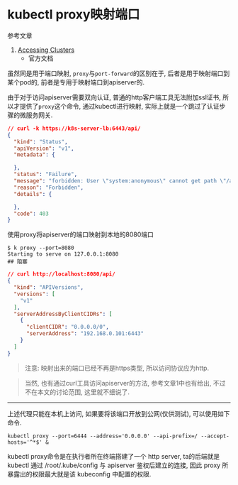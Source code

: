 # kubectl proxy映射端口

参考文章

1. [Accessing Clusters](https://kubernetes.io/docs/tasks/access-application-cluster/access-cluster/)
    - 官方文档

虽然同是用于端口映射, `proxy`与`port-forward`的区别在于, 后者是用于映射端口到某个pod的, 前者是专用于映射端口到apiserver的.

由于对于访问apiserver需要双向认证, 普通的http客户端工具无法附加ssl证书, 所以才提供了`proxy`这个命令, 通过kubectl进行映射, 实际上就是一个跳过了认证步骤的微服务网关.

```json
// curl -k https://k8s-server-lb:6443/api/
{
  "kind": "Status",
  "apiVersion": "v1",
  "metadata": {

  },
  "status": "Failure",
  "message": "forbidden: User \"system:anonymous\" cannot get path \"/api/\"",
  "reason": "Forbidden",
  "details": {

  },
  "code": 403
}
```

使用proxy将apiserver的端口映射到本地的8080端口

```log
$ k proxy --port=8080
Starting to serve on 127.0.0.1:8080
## 阻塞
```

```json
// curl http://localhost:8080/api/
{
  "kind": "APIVersions",
  "versions": [
    "v1"
  ],
  "serverAddressByClientCIDRs": [
    {
      "clientCIDR": "0.0.0.0/0",
      "serverAddress": "192.168.0.101:6443"
    }
  ]
}
```

> 注意: 映射出来的端口已经不再是https类型, 所以访问协议应为http.

> 当然, 也有通过curl工具访问apiserver的方法, 参考文章1中也有给出, 不过不在本文的讨论范围, 这里就不细说了.

------

上述代理只能在本机上访问, 如果要将该端口开放到公网(仅供测试), 可以使用如下命令.

```
kubectl proxy --port=6444 --address='0.0.0.0' --api-prefix=/ --accept-hosts='^*$' &
```

kubectl proxy命令是在执行者所在终端搭建了一个 http server, ta的后端就是 kubectl 通过 /root/.kube/config 与 apiserver 鉴权后建立的连接, 因此 proxy 所暴露出的权限最大就是该 kubeconfig 中配置的权限.

